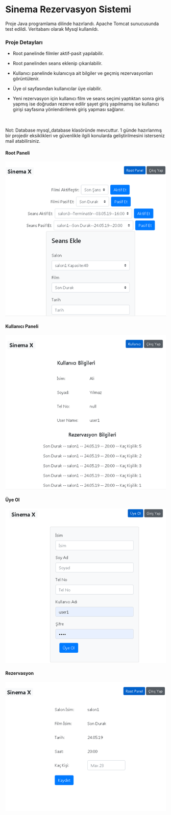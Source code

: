 <h1>Sinema Rezervasyon Sistemi</h1>

Proje Java programlama dilinde hazırlandı. Apache Tomcat sunucusunda test edildi. Veritabanı olarak Mysql kullanıldı. 


<h3>Proje Detayları</h3>

* Root panelinde filmler aktif-pasit yapılabilir.

* Root panelinden seans eklenip çıkarılabilir.

* Kullanıcı panelinde kulanıcıya ait bilgiler ve geçmiş rezervasyonları görüntülenir.

* Üye ol sayfasından kullanıcılar üye olabilir.

* Yeni rezervasyon için kullanıcı film ve seans seçimi yaptıktan sonra giriş yapmış ise doğrudan rezerve edilir şayet giriş yapılmamış ise kullanıcı girişi sayfasına yönlendirilerek giriş yapması sağlanır.


<br><br>
Not: Database mysql_database klasöründe mevcuttur. 1 günde hazırlanmış bir projedir eksiklikleri ve güvenlikle ilgili konularda geliştirilmesini isterseniz mail atabilirsiniz.

<h4>Root Paneli</h4>

![RootPanel](/root_panel.png)

<h4>Kullanıcı Paneli</h4>

![KuulaniciPanel](/kullanici_panel.png)

<h4>Üye Ol</h4>

![UyeOl](/uye_ol.png)

<h4>Rezervasyon</h4>

![Rezervasyon](/rezervasyon.png)

